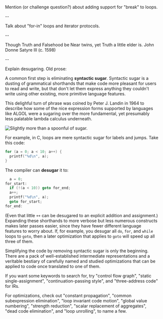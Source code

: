 Mention (or challenge question?) about adding support for "break" to loops.

--

Talk about "for-in" loops and iterator protocols.

--

Though Truth and Falsehood be
Near twins, yet Truth a little elder is.
John Donne
Satyre III (c. 1598)

--

Explain desugaring. Old prose:

A common first step is eliminating <span name="sugar">**syntactic
sugar**</span>. Syntactic sugar is a dusting of grammatical shorthands that make
code more pleasant for users to read and write, but that don't let them express
anything they couldn't write using other existing, more primitive language
features.

<aside name="sugar">

This delighful turn of phrase was coined by Peter J. Landin in 1964 to describe
how some of the nice expression forms supported by languages like ALGOL were a
sugaring over the more fundamental, yet presumably less palatable lambda
calculus underneath.

![Slightly more than a spoonful of sugar.](image/a-map-of-the-territory/sugar.png)

</aside>

For example, in C, loops are mere syntactic sugar for labels and jumps. Take
this code:

```c
for (a = 0; a < 10; a++) {
  printf("%d\n", a);
}
```

The compiler can **desugar** it to:

```c
  a = 0;
for_start:
  if (!(a < 10)) goto for_end;
  a++;
  printf("%d\n", a);
  goto for_start;
for_end:
```

(Even that little `++` can be desugared to an explicit addition and assignment.)
Expanding these shorthands to more verbose but less numerous constructs makes
later passes easier, since they have fewer different language features to worry
about. If, for example, you desugar all `do`, `for`, and `while` loops to
`goto`, then a later optimization that applies to `goto` will speed up all three
of them.

Simplifying the code by removing syntactic sugar is only the beginning. There
are a <span name="established">pack</span> of well-established intermediate
representations and a veritable bestiary of carefully named and studied
optimizations that can be applied to code once translated to one of them.

<aside name="established">

If you want some keywords to search for, try "control flow graph", "static
single-assignment", "continuation-passing style", and "three-address code" for
IRs.

For optimizations, check out "constant propagation", "common subexpression
elimination", "loop invariant code motion", "global value numbering", "strength
reduction", "scalar replacement of aggregates", "dead code elimination", and
"loop unrolling", to name a few.

</aside>
